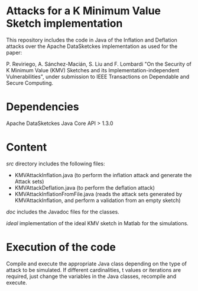 # Attacks for a K Minimum Value Sketch implementation

This repository includes the code in Java of the Inflation and Deflation attacks over the Apache DataSketckes implementation as used for the paper:

P. Reviriego, A. Sánchez-Macián, S. Liu and F. Lombardi "On the Security of K Minimum Value (KMV) Sketches and its Implementation-independent Vulnerabilities", under submission to IEEE Transactions on Dependable and Secure Computing.

# Dependencies
Apache DataSketckes Java Core API > 1.3.0

# Content
*src* directory includes the following files:
- KMVAttackInflation.java (to perform the inflation attack and generate the Attack sets)
- KMVAttackDeflation.java (to perform the deflation attack)
- KMVAttackInflationFromFile.java (reads the attack sets generated by KMVAttackInflation, and perform a validation from an empty sketch)

*doc* includes the Javadoc files for the classes.

*ideal* implementation of the ideal KMV sketch in Matlab for the simulations.

# Execution of the code
Compile and execute the appropriate Java class depending on the type of attack to be simulated.
If different cardinalities, t values or iterations are required, just change the variables in the Java classes, recompile and execute.

